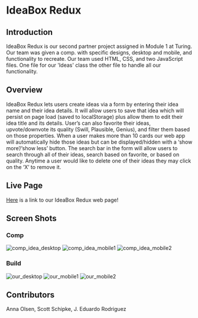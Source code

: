 # IdeaBox Redux

## Introduction

IdeaBox Redux is our second partner project assigned in Module 1 at Turing. Our team was given a comp. with specific designs,
desktop and mobile, and functionality to recreate. Our team used HTML, CSS, and two JavaScript files. One file for our 'Ideas'
class the other file to handle all our functionality.

## Overview

IdeaBox Redux lets users create ideas via a form by entering their idea name and their idea details. It will allow users to save that idea which will
persist on page load (saved to localStorage) plus allow them to edit their idea title and its details. User’s can also favorite their ideas, upvote/downvote its quality (Swill, Plausible, Genius), and filter them based on those properties.  When a user makes more than 10 cards our web app will automatically hide those ideas but can be displayed/hidden with a ‘show more’/‘show less’ button. The search bar in the form will allow users to search through all of their ideas, search based on favorite, or based on quality. Anytime a user would like to delete one of their ideas they may click on the ‘X’ to remove it.

## Live Page

[Here](https://annagoodwin.github.io/idea-box/) is a link to our IdeaBox Redux web page!

## Screen Shots

### Comp
![comp_idea_desktop](https://user-images.githubusercontent.com/48504854/61838577-306ef580-ae47-11e9-87d1-ae294b9b9209.jpg)
![comp_idea_mobile1](https://user-images.githubusercontent.com/48504854/61838578-306ef580-ae47-11e9-8094-212561973409.jpg)
![comp_idea_mobile2](https://user-images.githubusercontent.com/48504854/61838579-306ef580-ae47-11e9-8b01-ac7e3e07df18.jpg)

### Build
![our_desktop](https://user-images.githubusercontent.com/48504854/61838566-25b46080-ae47-11e9-9663-23db41084934.png)
![our_mobile1](https://user-images.githubusercontent.com/48504854/61838567-25b46080-ae47-11e9-9697-d3dd79a615e5.png)
![our_mobile2](https://user-images.githubusercontent.com/48504854/61838568-25b46080-ae47-11e9-8d5b-216122dae848.png)

## Contributors
Anna Olsen, Scott Schipke, J. Eduardo Rodriguez

